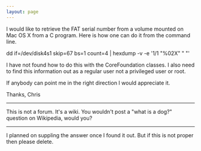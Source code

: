 ```yaml
---
layout: page
---
```


I would like to retrieve the FAT serial number from a volume mounted on Mac OS X  from a C program.  Here is how one can do it from the command line.

dd if=/dev/disk4s1 skip=67 bs=1 count=4 | hexdump -v -e '1/1 "%02X" " "'

I have not found how to do this with the CoreFoundation classes.  I also need to find this information out as a regular user not a privileged user or root.

If anybody can point me in the right direction I would appreciate it.

Thanks,
Chris

----

This is not a forum. It's a wiki. You wouldn't post a "what is a dog?" question on Wikipedia, would you?

----
I planned on suppling the answer once I found it out. But if this is not proper then please delete.
